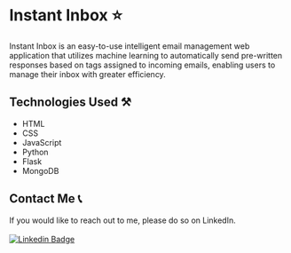 # Instant Inbox ⭐

Instant Inbox is an easy-to-use intelligent email management web application that utilizes machine learning to automatically send pre-written responses based on tags assigned to incoming emails, enabling users to manage their inbox with greater efficiency.

## Technologies Used ⚒️

-   HTML
-   CSS
-   JavaScript
-   Python
-   Flask
-   MongoDB

## Contact Me 📞

If you would like to reach out to me, please do so on LinkedIn.
<br>
<br>
[![Linkedin Badge](https://img.shields.io/badge/LinkedIn-0077B5?style=for-the-badge&logo=linkedin&logoColor=white)](https://www.linkedin.com/in/anirudh-vadlamani/)
